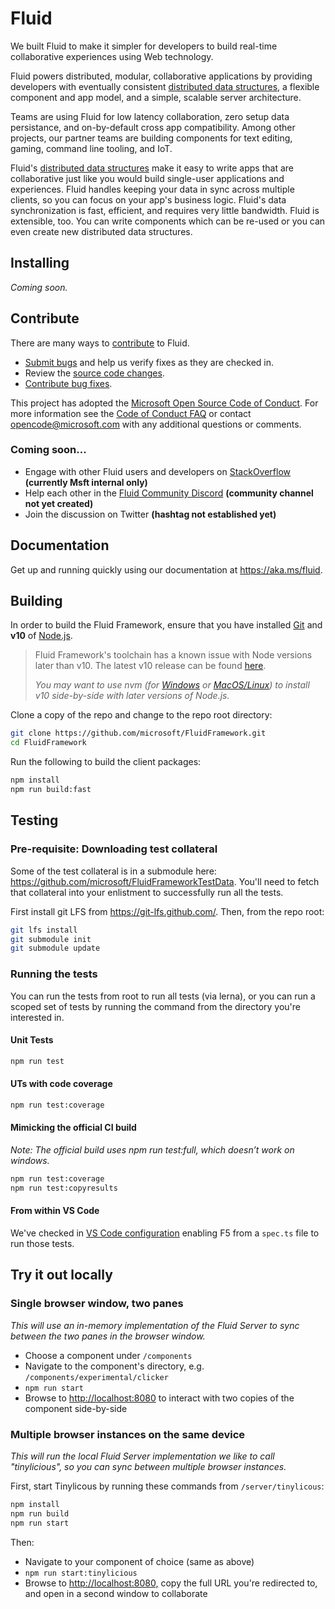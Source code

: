 # Fluid

We built Fluid to make it simpler for developers to build real-time collaborative experiences using Web technology.

Fluid powers distributed, modular, collaborative applications by providing developers with eventually consistent [distributed
data structures](./docs/guide/dds.md), a flexible component and app model, and a simple, scalable server architecture.

Teams are using Fluid for low latency collaboration, zero setup data persistance, and on-by-default cross app
compatibility. Among other projects, our partner teams are building components for text editing, gaming, command line
tooling, and IoT.

Fluid's [distributed data structures](./guide/dds.md) make it easy to write apps that are collaborative just like you
would build single-user applications and experiences. Fluid handles keeping your data in sync across multiple clients,
so you can focus on your app's business logic. Fluid's data synchronization is fast, efficient, and requires very little
bandwidth. Fluid is extensible, too. You can write components which can be re-used or you can even create new
distributed data structures.

## Installing

_Coming soon._

## Contribute

There are many ways to [contribute](https://github.com/microsoft/FluidFramework/blob/master/CONTRIBUTING.md) to Fluid.

* [Submit bugs](https://github.com/microsoft/FluidFramework/issues) and help us verify fixes as they are checked in.
* Review the [source code changes](https://github.com/microsoft/FluidFramework/pulls).
* [Contribute bug fixes](https://github.com/microsoft/FluidFramework/blob/master/CONTRIBUTING.md).

This project has adopted the [Microsoft Open Source Code of Conduct](https://opensource.microsoft.com/codeofconduct/). For more information see
the [Code of Conduct FAQ](https://opensource.microsoft.com/codeofconduct/faq/) or contact [opencode@microsoft.com](mailto:opencode@microsoft.com)
with any additional questions or comments.

### Coming soon...

* Engage with other Fluid users and developers on [StackOverflow](https://stackoverflow.microsoft.com/questions/tagged/fluid) **(currently Msft internal only)**
* Help each other in the [Fluid Community Discord]() **(community channel not yet created)**
* Join the discussion on Twitter **(hashtag not established yet)**

## Documentation

Get up and running quickly using our documentation at <https://aka.ms/fluid>.

## Building

In order to build the Fluid Framework, ensure that you have installed [Git](https://git-scm.com/downloads) and **v10** of [Node.js](https://nodejs.org/).

> Fluid Framework's toolchain has a known issue with Node versions later than v10.  The latest v10 release can be found [here](https://nodejs.org/dist/latest-v10.x/).
>
> _You may want to use nvm (for [Windows](https://github.com/coreybutler/nvm-windows) or [MacOS/Linux](https://github.com/nvm-sh/nvm)) to install v10 side-by-side with later versions of Node.js._

Clone a copy of the repo and change to the repo root directory:

```bash
git clone https://github.com/microsoft/FluidFramework.git
cd FluidFramework
```

Run the following to build the client packages:

```bash
npm install
npm run build:fast
```

## Testing

### Pre-requisite: Downloading test collateral

Some of the test collateral is in a submodule here: <https://github.com/microsoft/FluidFrameworkTestData>.  You'll need to fetch that collateral into your enlistment to successfully run all the tests.

First install git LFS from <https://git-lfs.github.com/>. Then, from the repo root:

```bash
git lfs install
git submodule init
git submodule update
```

### Running the tests

You can run the tests from root to run all tests (via lerna), or you can run a scoped set of tests by running the command from the directory you're interested in.

#### Unit Tests

```bash
npm run test
```

#### UTs with code coverage

```bash
npm run test:coverage
```

#### Mimicking the official CI build

_Note: The official build uses npm run test:full, which doesn’t work on windows._

```bash
npm run test:coverage
npm run test:copyresults
```

#### From within VS Code

We've checked in [VS Code configuration](https://github.com/microsoft/FluidFramework/blob/master/.vscode/launch.json) enabling F5 from a `spec.ts` file to run those tests.

## Try it out locally

### Single browser window, two panes

_This will use an in-memory implementation of the Fluid Server to sync between the two panes in the browser window._

* Choose a component under `/components`
* Navigate to the component's directory, e.g. `/components/experimental/clicker`
* `npm run start`
* Browse to <http://localhost:8080> to interact with two copies of the component side-by-side

### Multiple browser instances on the same device

_This will run the local Fluid Server implementation we like to call "tinylicious", so you can sync between multiple browser instances._

First, start Tinylicous by running these commands from `/server/tinylicous`:

```bash
npm install
npm run build
npm run start
```

Then:

* Navigate to your component of choice (same as above)
* `npm run start:tinylicious`
* Browse to <http://localhost:8080,> copy the full URL you're redirected to, and open in a second window to collaborate
